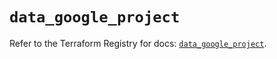 # `data_google_project`

Refer to the Terraform Registry for docs: [`data_google_project`](https://registry.terraform.io/providers/hashicorp/google/5.15.0/docs/data-sources/project).
